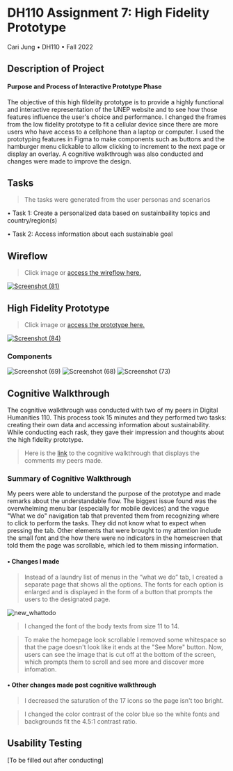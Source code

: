 # DH110 Assignment 7: High Fidelity Prototype
Cari Jung • DH110 • Fall 2022

## Description of Project
#### Purpose and Process of Interactive Prototype Phase
The objective of this high fildelity prototype is to provide a highly functional and interactive representation of the UNEP website and to see how those features influence the user's choice and performance. I changed the frames from the low fidelity prototype to fit a cellular device since there are more users who have access to a cellphone than a laptop or computer. I used the prototyping features in Figma to make components such as buttons and the hamburger menu clickable to allow clicking to increment to the next page or display an overlay. A cognitive walkthrough was also conducted and changes were made to improve the design. 

## Tasks
>  The tasks were generated from the user personas and scenarios 

• Task 1: Create a personalized data based on sustainbaility topics and country/region(s)

• Task 2: Access information about each sustainable goal

## Wireflow 
> Click image or [access the wireflow here.](https://www.figma.com/file/YgUavzJwlZkIgQS3IA7pNk/DH110--Assignment-7%3A-High-Fidelity-Prototype?node-id=0%3A1&t=g7YPsIS6sARE1aym-1) 

[![Screenshot (81)](https://user-images.githubusercontent.com/114601962/202093313-322d7cf7-a05f-4855-97b2-280e8740d65c.png)](https://www.figma.com/file/YgUavzJwlZkIgQS3IA7pNk/DH110--Assignment-7%3A-High-Fidelity-Prototype?node-id=0%3A1&t=g7YPsIS6sARE1aym-1)

## High Fidelity Prototype 
> Click image or [access the prototype here.](https://www.figma.com/proto/YgUavzJwlZkIgQS3IA7pNk/DH110--Assignment-7%3A-High-Fidelity-Prototype?node-id=1%3A300&scaling=scale-down&page-id=0%3A1&starting-point-node-id=1%3A300)

[![Screenshot (84)](https://user-images.githubusercontent.com/114601962/202095004-d126a08a-3942-461e-bc53-9c615c3c3ad1.png)](https://www.figma.com/proto/YgUavzJwlZkIgQS3IA7pNk/DH110--Assignment-7%3A-High-Fidelity-Prototype?node-id=1%3A300&scaling=scale-down&page-id=0%3A1&starting-point-node-id=1%3A300)

### Components
![Screenshot (69)](https://user-images.githubusercontent.com/114601962/202027876-17c3b67d-7f06-404e-bb00-0795cb738a81.png)
![Screenshot (68)](https://user-images.githubusercontent.com/114601962/202028611-25b6f949-b286-4d63-b79f-1ba7f4612092.png)
![Screenshot (73)](https://user-images.githubusercontent.com/114601962/202028753-c043fe6f-e7d4-4d69-882e-8e07115360b4.png)


## Cognitive Walkthrough
The cognitive walkthrough was conducted with two of my peers in Digital Humanities 110. This process took 15 minutes and they performed two tasks: creating their own data and accessing information about sustainability. While conducting each rask, they gave their impression and thoughts about the high fidelity prototype. 

>Here is the [link](https://docs.google.com/document/d/1ck9x-QYbQ0hModiI80cJq1OSeZMLF6N7SrOoUZfEdGE/edit?usp=sharing) to the cognitive walkthrough that displays the comments my peers made. 

### Summary of Cognitive Walkthrough
My peers were able to understand the purpose of the prototype and made remarks about the understandable flow. The biggest issue found was the overwhelming menu bar (especially for mobile devices) and the vague "What we do" navigation tab that prevented them from recognizing where to click to perform the tasks. They did not know what to expect when pressing the tab. Other elements that were brought to my attention include the small font and the how there were no indicators in the homescreen that told them the page was scrollable, which led to them missing information.   

#### • Changes I made
> Instead of a laundry list of menus in the “what we do” tab, I created a separate page that shows all the options. The fonts for each option is enlarged and is displayed in the form of a button that prompts the users to the designated page. 

![new_whattodo](https://user-images.githubusercontent.com/114601962/202963935-aae3aaf2-7bbc-4838-aa7a-d909d967b963.png)

> I changed the font of the body texts from size 11 to 14. 

> To make the homepage look scrollable I removed some whitespace so that the page doesn't look like it ends at the "See More" button. Now, users can see the image that is cut off at the bottom of the screen, which prompts them to scroll and see more and discover more infomation. 

#### • Other changes made post cognitive walkthrough
> I decreased the saturation of the 17 icons so the page isn't too bright. 

> I changed the color contrast of the color blue so the white fonts and backgrounds fit the 4.5:1 contrast ratio.  

## Usability Testing 
[To be filled out after conducting]

